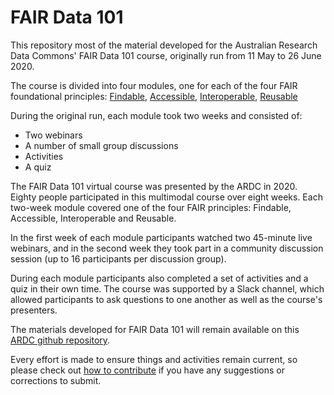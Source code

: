 # FAIR Data 101

This repository most of the material developed for the Australian Research Data Commons' FAIR Data 101 course,
originally run from 11 May to 26 June 2020.

The course is divided into four modules, one for each of the four FAIR foundational principles: [Findable](/1-findable),
[Accessible](/2-accessible), [Interoperable](/3-interoperable), [Reusable](/4-reusable)

During the original run, each module took two weeks and consisted of:
* Two webinars
* A number of small group discussions
* Activities
* A quiz

The FAIR Data 101 virtual course was presented by the ARDC in 2020. 
Eighty people participated in this multimodal course over eight weeks.
Each two-week module covered one of the four FAIR principles: Findable, Accessible,
Interoperable and Reusable.

In the first week of each module participants watched 
two 45-minute live webinars, and in the second week they took part in a 
community discussion session (up to 16 participants per discussion group). 

During each module participants also completed a set of activities and a quiz in their own time. 
The course was supported by a Slack channel, which allowed participants to ask questions to one 
another as well as the course's presenters.

The materials developed for FAIR Data 101 will remain available
on this [ARDC github repository](https://github.com/au-research/FAIR-data-101-training/).

Every effort is made to ensure things and activities remain
current, so please check out [how to contribute](CONTRIBUTING.md) if you have any suggestions or corrections
to submit.